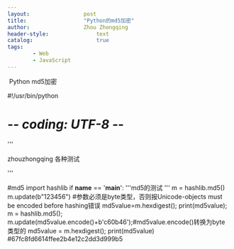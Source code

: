 ```yaml
---
layout:					post
title:					"Python的md5加密"
author:					Zhou Zhongqing
header-style:				text
catalog:					true
tags:
		- Web
		- JavaScript
---
```

​
Python md5加密

#!/usr/bin/python
# -*- coding: UTF-8 -*-

'''

zhouzhongqing
各种测试

'''

#md5
import hashlib
if __name__ == '__main__':
    '''md5的测试 '''
    m = hashlib.md5()
    m.update(b"123456") #参数必须是byte类型，否则报Unicode-objects must be encoded before hashing错误
    md5value=m.hexdigest();
    print(md5value);
    m = hashlib.md5();
    m.update(md5value.encode()+b'c60b46');#md5value.encode()转换为byte类型的
    md5value = m.hexdigest();
    print(md5value)  #67fc8fd6614ffee2b4e12c2dd3d999b5


​
